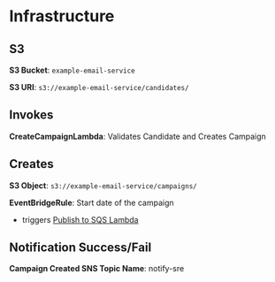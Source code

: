 # Infrastructure

## S3
**S3 Bucket**: `example-email-service`

**S3 URI**: `s3://example-email-service/candidates/`

## Invokes

**CreateCampaignLambda**: Validates Candidate and Creates Campaign

## Creates

**S3 Object**: `s3://example-email-service/campaigns/`

**EventBridgeRule**: Start date of the campaign
- triggers [Publish to SQS Lambda](../03-publish-campaign-to-sqs-lambda/docs.md)

## Notification Success/Fail

**Campaign Created SNS Topic Name**: notify-sre
